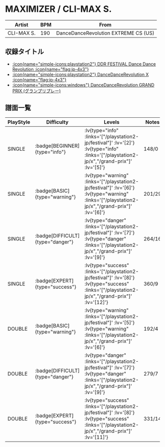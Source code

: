 # MAXIMIZER / CLI-MAX S.

|Artist|BPM|From|
|------|---|----|
|CLI-MAX S.|190|DanceDanceRevolution EXTREME CS (US)|

## 収録タイトル

- [ :icon{name="simple-icons:playstation2"} DDR FESTIVAL Dance Dance Revolution :icon{name="flag:jp-4x3"} ](/playstation2-jp/festival)
- [ :icon{name="simple-icons:playstation2"} DanceDanceRevolution X :icon{name="flag:jp-4x3"} ](/playstation2-jp/x)
- [ :icon{name="simple-icons:windows"} DanceDanceRevolution GRAND PRIX (グランプリプレー)](/grand-prix)

## 譜面一覧

|PlayStyle|Difficulty|Levels|Notes|Movie|
|---------|----------|------|-----|-----|
|SINGLE| :badge[BEGINNER]{type="info"} | :lv{type="info" :links='["/playstation2-jp/festival"]' :lv='[2]'}  :lv{type="info" :links='["/playstation2-jp/x","/grand-prix"]' :lv='[5]'} |148/0||
|SINGLE| :badge[BASIC]{type="warning"} | :lv{type="warning" :links='["/playstation2-jp/festival"]' :lv='[6]'}  :lv{type="warning" :links='["/playstation2-jp/x","/grand-prix"]' :lv='[6]'} |201/29||
|SINGLE| :badge[DIFFICULT]{type="danger"} | :lv{type="danger" :links='["/playstation2-jp/festival"]' :lv='[7]'}  :lv{type="danger" :links='["/playstation2-jp/x","/grand-prix"]' :lv='[9]'} |264/16||
|SINGLE| :badge[EXPERT]{type="success"} | :lv{type="success" :links='["/playstation2-jp/festival"]' :lv='[8]'}  :lv{type="success" :links='["/playstation2-jp/x","/grand-prix"]' :lv='[12]'} |360/9||
|DOUBLE| :badge[BASIC]{type="warning"} | :lv{type="warning" :links='["/playstation2-jp/festival"]' :lv='[5]'}  :lv{type="warning" :links='["/playstation2-jp/x","/grand-prix"]' :lv='[6]'} |192/4||
|DOUBLE| :badge[DIFFICULT]{type="danger"} | :lv{type="danger" :links='["/playstation2-jp/festival"]' :lv='[7]'}  :lv{type="danger" :links='["/playstation2-jp/x","/grand-prix"]' :lv='[9]'} |279/7||
|DOUBLE| :badge[EXPERT]{type="success"} | :lv{type="success" :links='["/playstation2-jp/festival"]' :lv='[8]'}  :lv{type="success" :links='["/playstation2-jp/x","/grand-prix"]' :lv='[11]'} |331/14||
